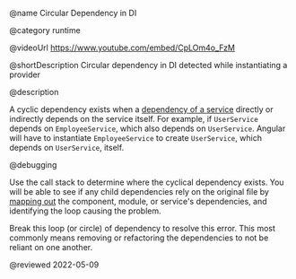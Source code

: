 @name Circular Dependency in DI

@category runtime

@videoUrl https://www.youtube.com/embed/CpLOm4o_FzM

@shortDescription Circular dependency in DI detected while instantiating a provider

@description

A cyclic dependency exists when a [dependency of a service](guide/hierarchical-dependency-injection "Hierarchical injectors | Angular") directly or indirectly depends on the service itself.
For example, if `UserService` depends on `EmployeeService`, which also depends on `UserService`.
Angular will have to instantiate `EmployeeService` to create `UserService`, which depends on `UserService`, itself.

@debugging

Use the call stack to determine where the cyclical dependency exists.
You will be able to see if any child dependencies rely on the original file by [mapping out](guide/dependency-injection-in-action "Dependency injection in action | Angular") the component, module, or service's dependencies, and identifying the loop causing the problem.

Break this loop \(or circle\) of dependency to resolve this error.
This most commonly means removing or refactoring the dependencies to not be reliant on one another.

@reviewed 2022-05-09
